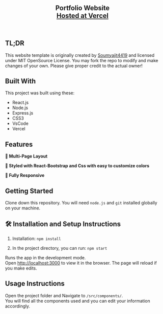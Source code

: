 <h2 align="center">
  Portfolio Website<br/>
  <a href="https://soumikhere.vercel.app/" target="_blank">Hosted at Vercel</a>
</h2>

<br/>


## TL;DR

This website template is originally created by [Soumyajit4419](https://github.com/soumyajit4419/Portfolio) and licensed under MIT OpenSource License. You may fork the repo to modify and make changes of your own. Please give proper credit to the actual owner!

## Built With

This project was built using these:

- React.js
- Node.js
- Express.js
- CSS3
- VsCode
- Vercel

## Features

**📖 Multi-Page Layout**

**🎨 Styled with React-Bootstrap and Css with easy to customize colors**

**📱 Fully Responsive**

## Getting Started

Clone down this repository. You will need `node.js` and `git` installed globally on your machine.

## 🛠 Installation and Setup Instructions

1. Installation: `npm install`

2. In the project directory, you can run: `npm start`

Runs the app in the development mode.\
Open [http://localhost:3000](http://localhost:3000) to view it in the browser.
The page will reload if you make edits.

## Usage Instructions

Open the project folder and Navigate to `/src/components/`. <br/>
You will find all the components used and you can edit your information accordingly.
